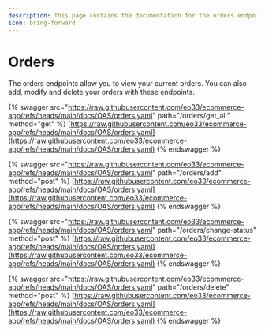 ```yaml
---
description: This page contains the documentation for the orders endpoints.
icon: bring-forward
---
```


# Orders

The orders endpoints allow you to view your current orders. You can also add, modify and delete your orders with these endpoints.

{% swagger src="https://raw.githubusercontent.com/eo33/ecommerce-app/refs/heads/main/docs/OAS/orders.yaml" path="/orders/get_all" method="get" %}
[https://raw.githubusercontent.com/eo33/ecommerce-app/refs/heads/main/docs/OAS/orders.yaml](https://raw.githubusercontent.com/eo33/ecommerce-app/refs/heads/main/docs/OAS/orders.yaml)
{% endswagger %}

{% swagger src="https://raw.githubusercontent.com/eo33/ecommerce-app/refs/heads/main/docs/OAS/orders.yaml" path="/orders/add" method="post" %}
[https://raw.githubusercontent.com/eo33/ecommerce-app/refs/heads/main/docs/OAS/orders.yaml](https://raw.githubusercontent.com/eo33/ecommerce-app/refs/heads/main/docs/OAS/orders.yaml)
{% endswagger %}

{% swagger src="https://raw.githubusercontent.com/eo33/ecommerce-app/refs/heads/main/docs/OAS/orders.yaml" path="/orders/change-status" method="post" %}
[https://raw.githubusercontent.com/eo33/ecommerce-app/refs/heads/main/docs/OAS/orders.yaml](https://raw.githubusercontent.com/eo33/ecommerce-app/refs/heads/main/docs/OAS/orders.yaml)
{% endswagger %}

{% swagger src="https://raw.githubusercontent.com/eo33/ecommerce-app/refs/heads/main/docs/OAS/orders.yaml" path="/orders/delete" method="post" %}
[https://raw.githubusercontent.com/eo33/ecommerce-app/refs/heads/main/docs/OAS/orders.yaml](https://raw.githubusercontent.com/eo33/ecommerce-app/refs/heads/main/docs/OAS/orders.yaml)
{% endswagger %}
